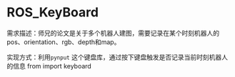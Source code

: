 # ROS_KeyBoard

需求描述：师兄的论文是关于多个机器人建图，需要记录在某个时刻机器人的pos、orientation、rgb、depth和map。

实现方式：利用`pynput` 这个键盘库，通过按下键盘触发是否记录当前时刻机器人的信息   from import keyboard

